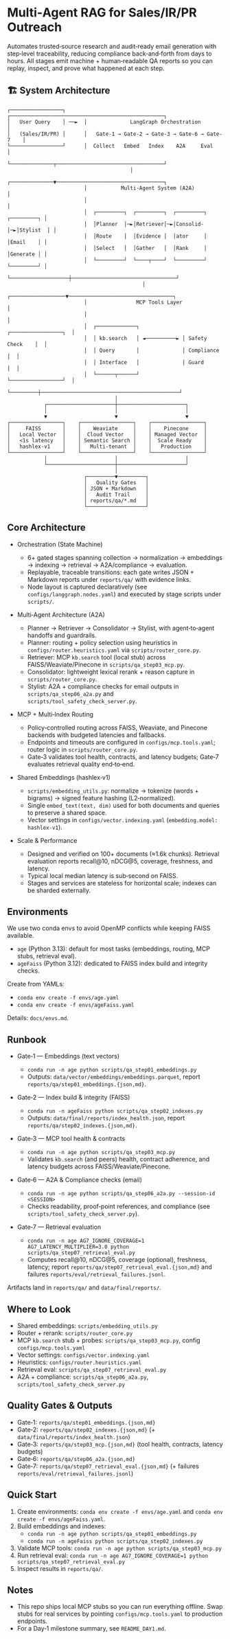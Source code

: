 # Multi‑Agent RAG for Sales/IR/PR Outreach

Automates trusted‑source research and audit‑ready email generation with step‑level traceability, reducing compliance back‑and‑forth from days to hours. All stages emit machine + human‑readable QA reports so you can replay, inspect, and prove what happened at each step.

## 🏗️ System Architecture

```
┌─────────────────┐      ┌──────────────────────────────────────────────────┐
│   User Query    │ ──►  │              LangGraph Orchestration             │
│   (Sales/IR/PR) │      │   Gate-1 → Gate-2 → Gate-3 → Gate-6 → Gate-7    │
└─────────────────┘      │  Collect   Embed   Index    A2A     Eval        │
                         └──────────────┬───────────────────────────────────┘
                                        │
                         ┌──────────────▼───────────────────────────────────┐
                         │           Multi-Agent System (A2A)               │
                         │                                                  │
                         │  ┌─────────┐  ┌─────────┐  ┌─────────┐  ┌─────────┐ │
                         │  │Planner  │─►│Retriever│─►│Consolid-│─►│Stylist  │ │
                         │  │Route    │  │Evidence │  │ator     │  │Email    │ │
                         │  │Select   │  │Gather   │  │Rank     │  │Generate │ │
                         │  └─────────┘  └────┬────┘  └─────────┘  └─────────┘ │
                         └───────────────────┼──────────────────────────────────┘
                                            │
                         ┌──────────────────▼──────────────────────────────────┐
                         │                MCP Tools Layer                      │
                         │                                                     │
                         │  ┌─────────────┐              ┌─────────────────┐  │
                         │  │ kb.search   │ ◄──────────► │ Safety Check    │  │
                         │  │ Query       │              │ Compliance      │  │
                         │  │ Interface   │              │ Guard           │  │
                         │  └──────┬──────┘              └─────────────────┘  │
                         └─────────┼─────────────────────────────────────────────┘
                                   │
            ┌──────────────────────┼──────────────────────┐
            │                      │                      │
            ▼                      ▼                      ▼
┌─────────────────┐    ┌─────────────────┐    ┌─────────────────┐
│     FAISS       │    │    Weaviate     │    │    Pinecone     │
│   Local Vector  │    │  Cloud Vector   │    │ Managed Vector  │
│   <1s latency   │    │ Semantic Search │    │  Scale Ready    │
│   hashlex-v1    │    │   Multi-tenant  │    │   Production    │
└─────────────────┘    └─────────────────┘    └─────────────────┘
            │                      │                      │
            └──────────────────────┼──────────────────────┘
                                   │
                         ┌─────────▼─────────┐
                         │   Quality Gates   │
                         │ JSON + Markdown   │
                         │   Audit Trail     │
                         │ reports/qa/*.md   │
                         └───────────────────┘
```

## Core Architecture

- Orchestration (State Machine)
  - 6+ gated stages spanning collection → normalization → embeddings → indexing → retrieval → A2A/compliance → evaluation.
  - Replayable, traceable transitions: each gate writes JSON + Markdown reports under `reports/qa/` with evidence links.
  - Node layout is captured declaratively (see `configs/langgraph.nodes.yaml`) and executed by stage scripts under `scripts/`.

- Multi‑Agent Architecture (A2A)
  - Planner → Retriever → Consolidator → Stylist, with agent‑to‑agent handoffs and guardrails.
  - Planner: routing + policy selection using heuristics in `configs/router.heuristics.yaml` via `scripts/router_core.py`.
  - Retriever: MCP `kb.search` tool (local stub) across FAISS/Weaviate/Pinecone in `scripts/qa_step03_mcp.py`.
  - Consolidator: lightweight lexical rerank + reason capture in `scripts/router_core.py`.
  - Stylist: A2A + compliance checks for email outputs in `scripts/qa_step06_a2a.py` and `scripts/tool_safety_check_server.py`.

- MCP + Multi‑Index Routing
  - Policy‑controlled routing across FAISS, Weaviate, and Pinecone backends with budgeted latencies and fallbacks.
  - Endpoints and timeouts are configured in `configs/mcp.tools.yaml`; router logic in `scripts/router_core.py`.
  - Gate‑3 validates tool health, contracts, and latency budgets; Gate‑7 evaluates retrieval quality end‑to‑end.

- Shared Embeddings (hashlex‑v1)
  - `scripts/embedding_utils.py`: normalize → tokenize (words + bigrams) → signed feature hashing (L2‑normalized).
  - Single `embed_text(text, dim)` used for both documents and queries to preserve a shared space.
  - Vector settings in `configs/vector.indexing.yaml` (`embedding.model: hashlex-v1`).

- Scale & Performance
  - Designed and verified on 100+ documents (≈1.6k chunks). Retrieval evaluation reports recall@10, nDCG@5, coverage, freshness, and latency.
  - Typical local median latency is sub‑second on FAISS.
  - Stages and services are stateless for horizontal scale; indexes can be sharded externally.

## Environments

We use two conda envs to avoid OpenMP conflicts while keeping FAISS available.

- `age` (Python 3.13): default for most tasks (embeddings, routing, MCP stubs, retrieval eval).
- `ageFaiss` (Python 3.12): dedicated to FAISS index build and integrity checks.

Create from YAMLs:

- `conda env create -f envs/age.yaml`
- `conda env create -f envs/ageFaiss.yaml`

Details: `docs/envs.md`.

## Runbook

- Gate‑1 — Embeddings (text vectors)
  - `conda run -n age python scripts/qa_step01_embeddings.py`
  - Outputs: `data/vector/embeddings/embeddings.parquet`, report `reports/qa/step01_embeddings.{json,md}`.

- Gate‑2 — Index build & integrity (FAISS)
  - `conda run -n ageFaiss python scripts/qa_step02_indexes.py`
  - Outputs: `data/final/reports/index_health.json`, report `reports/qa/step02_indexes.{json,md}`.

- Gate‑3 — MCP tool health & contracts
  - `conda run -n age python scripts/qa_step03_mcp.py`
  - Validates `kb.search` (and peers) health, contract adherence, and latency budgets across FAISS/Weaviate/Pinecone.

- Gate‑6 — A2A & Compliance checks (email)
  - `conda run -n age python scripts/qa_step06_a2a.py --session-id <SESSION>`
  - Checks readability, proof‑point references, and compliance (see `scripts/tool_safety_check_server.py`).

- Gate‑7 — Retrieval evaluation
  - `conda run -n age AG7_IGNORE_COVERAGE=1 AG7_LATENCY_MULTIPLIER=3.0 python scripts/qa_step07_retrieval_eval.py`
  - Computes recall@10, nDCG@5, coverage (optional), freshness, latency; report `reports/qa/step07_retrieval_eval.{json,md}` and failures `reports/eval/retrieval_failures.jsonl`.

Artifacts land in `reports/qa/` and `data/final/reports/`.

## Where to Look

- Shared embeddings: `scripts/embedding_utils.py`
- Router + rerank: `scripts/router_core.py`
- MCP `kb.search` stub + probes: `scripts/qa_step03_mcp.py`, config `configs/mcp.tools.yaml`
- Vector settings: `configs/vector.indexing.yaml`
- Heuristics: `configs/router.heuristics.yaml`
- Retrieval eval: `scripts/qa_step07_retrieval_eval.py`
- A2A + compliance: `scripts/qa_step06_a2a.py`, `scripts/tool_safety_check_server.py`

## Quality Gates & Outputs

- Gate‑1: `reports/qa/step01_embeddings.{json,md}`
- Gate‑2: `reports/qa/step02_indexes.{json,md}` (+ `data/final/reports/index_health.json`)
- Gate‑3: `reports/qa/step03_mcp.{json,md}` (tool health, contracts, latency budgets)
- Gate‑6: `reports/qa/step06_a2a.{json,md}`
- Gate‑7: `reports/qa/step07_retrieval_eval.{json,md}` (+ failures `reports/eval/retrieval_failures.jsonl`)




## Quick Start

1) Create environments: `conda env create -f envs/age.yaml` and `conda env create -f envs/ageFaiss.yaml`.
2) Build embeddings and indexes:
   - `conda run -n age python scripts/qa_step01_embeddings.py`
   - `conda run -n ageFaiss python scripts/qa_step02_indexes.py`
3) Validate MCP tools: `conda run -n age python scripts/qa_step03_mcp.py`
4) Run retrieval eval: `conda run -n age AG7_IGNORE_COVERAGE=1 python scripts/qa_step07_retrieval_eval.py`
5) Inspect results in `reports/qa/`.

## Notes

- This repo ships local MCP stubs so you can run everything offline. Swap stubs for real services by pointing `configs/mcp.tools.yaml` to production endpoints.
- For a Day‑1 milestone summary, see `README_DAY1.md`.

